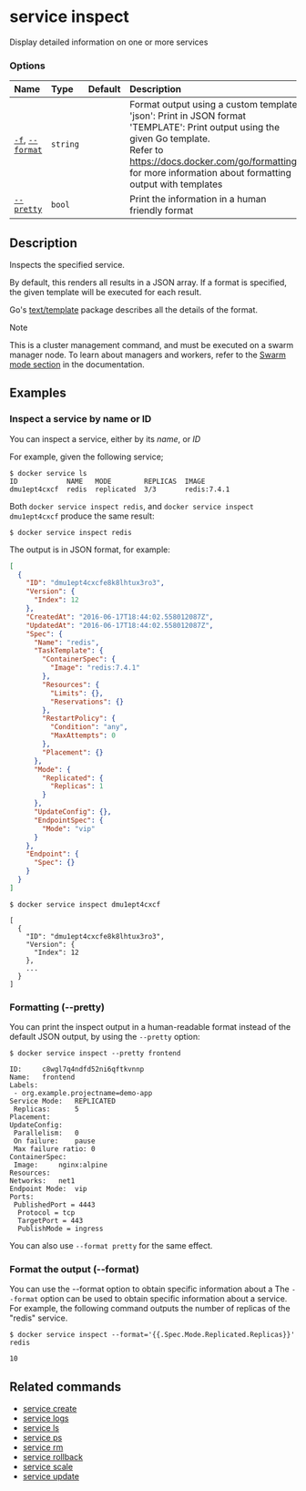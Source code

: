 # service inspect

<!---MARKER_GEN_START-->
Display detailed information on one or more services

### Options

| Name                                   | Type     | Default | Description                                                                                                                                                                                                                                                        |
|:---------------------------------------|:---------|:--------|:-------------------------------------------------------------------------------------------------------------------------------------------------------------------------------------------------------------------------------------------------------------------|
| [`-f`](#format), [`--format`](#format) | `string` |         | Format output using a custom template:<br>'json':             Print in JSON format<br>'TEMPLATE':         Print output using the given Go template.<br>Refer to https://docs.docker.com/go/formatting/ for more information about formatting output with templates |
| [`--pretty`](#pretty)                  | `bool`   |         | Print the information in a human friendly format                                                                                                                                                                                                                   |


<!---MARKER_GEN_END-->

## Description

Inspects the specified service.

By default, this renders all results in a JSON array. If a format is specified,
the given template will be executed for each result.

Go's [text/template](https://pkg.go.dev/text/template) package
describes all the details of the format.

> [!NOTE]
> This is a cluster management command, and must be executed on a swarm
> manager node. To learn about managers and workers, refer to the
> [Swarm mode section](https://docs.docker.com/engine/swarm/) in the
> documentation.

## Examples

### Inspect a service by name or ID

You can inspect a service, either by its *name*, or *ID*

For example, given the following service;

```console
$ docker service ls
ID            NAME   MODE        REPLICAS  IMAGE
dmu1ept4cxcf  redis  replicated  3/3       redis:7.4.1
```

Both `docker service inspect redis`, and `docker service inspect dmu1ept4cxcf`
produce the same result:

```console
$ docker service inspect redis
```

The output is in JSON format, for example:

```json
[
  {
    "ID": "dmu1ept4cxcfe8k8lhtux3ro3",
    "Version": {
      "Index": 12
    },
    "CreatedAt": "2016-06-17T18:44:02.558012087Z",
    "UpdatedAt": "2016-06-17T18:44:02.558012087Z",
    "Spec": {
      "Name": "redis",
      "TaskTemplate": {
        "ContainerSpec": {
          "Image": "redis:7.4.1"
        },
        "Resources": {
          "Limits": {},
          "Reservations": {}
        },
        "RestartPolicy": {
          "Condition": "any",
          "MaxAttempts": 0
        },
        "Placement": {}
      },
      "Mode": {
        "Replicated": {
          "Replicas": 1
        }
      },
      "UpdateConfig": {},
      "EndpointSpec": {
        "Mode": "vip"
      }
    },
    "Endpoint": {
      "Spec": {}
    }
  }
]
```

```console
$ docker service inspect dmu1ept4cxcf

[
  {
    "ID": "dmu1ept4cxcfe8k8lhtux3ro3",
    "Version": {
      "Index": 12
    },
    ...
  }
]
```

### <a name="pretty"></a> Formatting (--pretty)

You can print the inspect output in a human-readable format instead of the default
JSON output, by using the `--pretty` option:

```console
$ docker service inspect --pretty frontend

ID:     c8wgl7q4ndfd52ni6qftkvnnp
Name:   frontend
Labels:
 - org.example.projectname=demo-app
Service Mode:   REPLICATED
 Replicas:      5
Placement:
UpdateConfig:
 Parallelism:   0
 On failure:    pause
 Max failure ratio: 0
ContainerSpec:
 Image:     nginx:alpine
Resources:
Networks:   net1
Endpoint Mode:  vip
Ports:
 PublishedPort = 4443
  Protocol = tcp
  TargetPort = 443
  PublishMode = ingress
```

You can also use `--format pretty` for the same effect.

### <a name="format"></a> Format the output (--format)

You can use the --format option to obtain specific information about a
The `--format` option can be used to obtain specific information about a
service. For example, the following command outputs the number of replicas
of the "redis" service.

```console
$ docker service inspect --format='{{.Spec.Mode.Replicated.Replicas}}' redis

10
```


## Related commands

* [service create](service_create.md)
* [service logs](service_logs.md)
* [service ls](service_ls.md)
* [service ps](service_ps.md)
* [service rm](service_rm.md)
* [service rollback](service_rollback.md)
* [service scale](service_scale.md)
* [service update](service_update.md)
